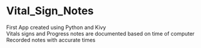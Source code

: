 # Vital_Sign_Notes
 First App created using Python and Kivy  
 Vitals signs and Progress notes are documented based on time of computer  
 Recorded notes with accurate times  
